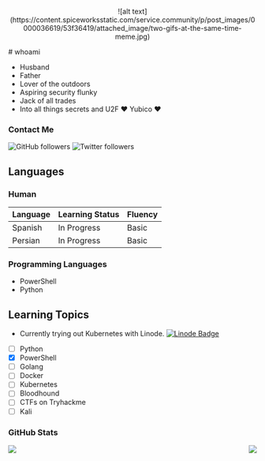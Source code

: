 <p align="center">
![alt text](https://content.spiceworksstatic.com/service.community/p/post_images/0000036619/53f36419/attached_image/two-gifs-at-the-same-time-meme.jpg)
</p>
# whoami

* Husband
* Father
* Lover of the outdoors
* Aspiring security flunky
* Jack of all trades
* Into all things secrets and U2F :heart: Yubico :heart:

### Contact Me

![GitHub followers](https://img.shields.io/github/followers/adam0306?label=adam0306&style=social)
![Twitter followers](https://img.shields.io/twitter/follow/adam0306?style=social)

## Languages
### Human

| Language | Learning Status |  Fluency  |
|----------|-----------------|-----------|
| Spanish  | In Progress     |  Basic    |
| Persian  | In Progress     |  Basic    |
### Programming Languages
* PowerShell
* Python

## Learning Topics
* Currently trying out Kubernetes with Linode. [![Linode Badge](https://cloud.linode.com/assets/logo-192-apple.png)](https://www.linode.com/?r=4dffecc5dd019bc812987b595ce20e6322efea2d)

- [ ] Python
- [x] PowerShell
- [ ] Golang
- [ ] Docker
- [ ] Kubernetes
- [ ] Bloodhound
- [ ] CTFs on Tryhackme
- [ ] Kali

### GitHub Stats

<img align="left" src="https://github-readme-stats.vercel.app/api?username=adam0306&show_icons=true&count_private=true">
<img align="right" src="https://github-readme-stats.vercel.app/api/top-langs/?username=adam0306&hide=css,java">
